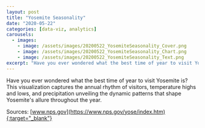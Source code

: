 ```yaml
---
layout: post
title: "Yosemite Seasonality"
date: "2020-05-22"
categories: [data-viz, analytics]
carousels:
  - images: 
    - image: /assets/images/20200522_YosemiteSeasonality_Cover.png
    - image: /assets/images/20200522_YosemiteSeasonality_Chart.png
    - image: /assets/images/20200522_YosemiteSeasonality_Text.png
excerpt: "Have you ever wondered what the best time of year to visit Yosemite is? This visualization captures the annual rhythm of visitors, temperature highs and lows, and precipitation unveiling the dynamic patterns that shape Yosemite's allure throughout the year."
---
```


Have you ever wondered what the best time of year to visit Yosemite is? This visualization captures the annual rhythm of visitors, temperature highs and lows, and precipitation unveiling the dynamic patterns that shape Yosemite's allure throughout the year.

Sources:
[www.nps.gov](https://www.nps.gov/yose/index.htm){:target="_blank"}